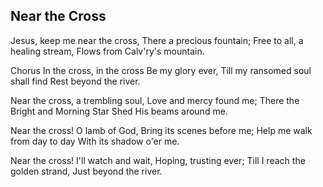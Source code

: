 ## Near the Cross

Jesus, keep me near the cross,
There a precious fountain;
Free to all, a healing stream,
Flows from Calv'ry's mountain. 

Chorus
In the cross, in the cross
Be my glory ever,
Till my ransomed soul shall find
Rest beyond the river.

Near the cross, a trembling soul,
Love and mercy found me;
There the Bright and Morning Star
Shed His beams around me.

Near the cross! O lamb of God,
Bring its scenes before me;
Help me walk from day to day
With its shadow o'er me.

Near the cross! I'll watch and wait,
Hoping, trusting ever;
Till I reach the golden strand,
Just beyond the river.